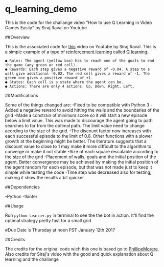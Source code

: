 # q_learning_demo
This is the code for the challange video "How to use Q Learning in Video Games Easily" by Siraj Raval on Youtube

##Overview

This is the associated code for [this](https://youtu.be/A5eihauRQvo) video on Youtube by Siraj Raval. This is a simple example of a type of [reinforcement learning](https://en.wikipedia.org/wiki/Reinforcement_learning)
called [Q learning](https://en.wikipedia.org/wiki/Q-learning). 


	● Rules: The agent (yellow box) has to reach one of the goals to end the game (any green or red cell).
	● Rewards: Each step gives a negative reward of -0.04. A step to a wall give additional -0.02. The red cell gives a reward of -1. The green one gives a positive reward of +1.
	● States: Each cell is a state where the agent can be.
	● Actions: There are only 4 actions. Up, Down, Right, Left.

##Modifications

Some of the things changed are:
	-Fixed to be compatible with Python 3
	-Added a negative reward to avoid hitting the walls and the boundaries of the grid
	-Made a constrain of minimum score so it will start a new episode below a limit value. This was made to discourage the agent going to path searches to far from the optimal path. The limit value need to change acording to the size of the grid.
	-The discount factor now increases with each successful episode to the limit of 0.8. Other functions with a slower growth at the beginning might be better. The literature suggests that a discount value to close to 1 may make it more difficult to the algorithm to converge or make it not stable
	-Size of each square rescalable according to the size of the grid
	-Placement of walls, goals and the initial position of the agent. Better convergence may be achieved by making the initial position of the agent random for each episode, but that was not made just to keep it simple while testing the code
	-Time step was decreased also for testing, making it show the results a bit quicker 

##Dependencies

-Python 
-tkinter

##Usage

Run `python Learner.py` in terminal to see the the bot in action. It'll find the optimal strategy pretty fast for a small grid

#Due Date is Thursday at noon PST January 12th 2017

##Credits

The credits for the original code wich this one is based go to [PhillipeMorere](https://github.com/PhilippeMorere).
Also credits for Siraj's video with the good and quick explanation about Q learning and the challange
